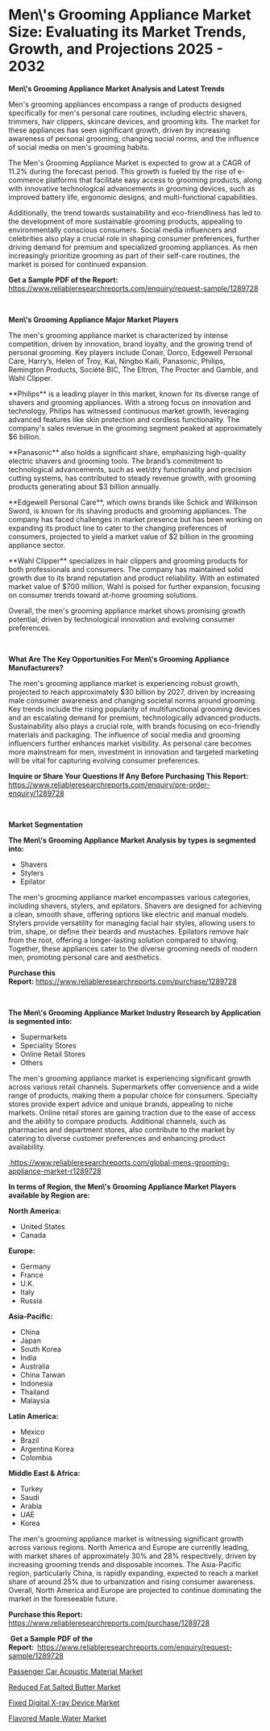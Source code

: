 <p><h1>Men\'s Grooming Appliance Market Size: Evaluating its Market Trends, Growth, and Projections 2025 - 2032</h1></p><p><strong>Men\'s Grooming Appliance Market Analysis and Latest Trends</strong></p>
<p><p>Men's grooming appliances encompass a range of products designed specifically for men's personal care routines, including electric shavers, trimmers, hair clippers, skincare devices, and grooming kits. The market for these appliances has seen significant growth, driven by increasing awareness of personal grooming, changing social norms, and the influence of social media on men's grooming habits.</p><p>The Men's Grooming Appliance Market is expected to grow at a CAGR of 11.2% during the forecast period. This growth is fueled by the rise of e-commerce platforms that facilitate easy access to grooming products, along with innovative technological advancements in grooming devices, such as improved battery life, ergonomic designs, and multi-functional capabilities. </p><p>Additionally, the trend towards sustainability and eco-friendliness has led to the development of more sustainable grooming products, appealing to environmentally conscious consumers. Social media influencers and celebrities also play a crucial role in shaping consumer preferences, further driving demand for premium and specialized grooming appliances. As men increasingly prioritize grooming as part of their self-care routines, the market is poised for continued expansion.</p></p>
<p><strong>Get a Sample PDF of the Report:&nbsp;</strong> <a href="https://www.reliableresearchreports.com/enquiry/request-sample/1289728?utm_campaign=24&utm_medium=2&utm_source=Github&utm_content=ia&utm_term=16012025&utm_id=mens-grooming-appliance">https://www.reliableresearchreports.com/enquiry/request-sample/1289728</a></p>
<p>&nbsp;</p>
<p><strong>Men\'s Grooming Appliance Major Market Players</strong></p>
<p><p>The men's grooming appliance market is characterized by intense competition, driven by innovation, brand loyalty, and the growing trend of personal grooming. Key players include Conair, Dorco, Edgewell Personal Care, Harry’s, Helen of Troy, Kai, Ningbo Kaili, Panasonic, Philips, Remington Products, Société BIC, The Eltron, The Procter and Gamble, and Wahl Clipper.</p><p>**Philips** is a leading player in this market, known for its diverse range of shavers and grooming appliances. With a strong focus on innovation and technology, Philips has witnessed continuous market growth, leveraging advanced features like skin protection and cordless functionality. The company's sales revenue in the grooming segment peaked at approximately $6 billion.</p><p>**Panasonic** also holds a significant share, emphasizing high-quality electric shavers and grooming tools. The brand’s commitment to technological advancements, such as wet/dry functionality and precision cutting systems, has contributed to steady revenue growth, with grooming products generating about $3 billion annually.</p><p>**Edgewell Personal Care**, which owns brands like Schick and Wilkinson Sword, is known for its shaving products and grooming appliances. The company has faced challenges in market presence but has been working on expanding its product line to cater to the changing preferences of consumers, projected to yield a market value of $2 billion in the grooming appliance sector.</p><p>**Wahl Clipper** specializes in hair clippers and grooming products for both professionals and consumers. The company has maintained solid growth due to its brand reputation and product reliability. With an estimated market value of $700 million, Wahl is poised for further expansion, focusing on consumer trends toward at-home grooming solutions.</p><p>Overall, the men's grooming appliance market shows promising growth potential, driven by technological innovation and evolving consumer preferences.</p></p>
<p>&nbsp;</p>
<p><strong>What Are The Key Opportunities For Men\'s Grooming Appliance Manufacturers?</strong></p>
<p><p>The men's grooming appliance market is experiencing robust growth, projected to reach approximately $30 billion by 2027, driven by increasing male consumer awareness and changing societal norms around grooming. Key trends include the rising popularity of multifunctional grooming devices and an escalating demand for premium, technologically advanced products. Sustainability also plays a crucial role, with brands focusing on eco-friendly materials and packaging. The influence of social media and grooming influencers further enhances market visibility. As personal care becomes more mainstream for men, investment in innovation and targeted marketing will be vital for capturing evolving consumer preferences.</p></p>
<p><strong>Inquire or Share Your Questions If Any Before Purchasing This Report:</strong> <a href="https://www.reliableresearchreports.com/enquiry/pre-order-enquiry/1289728?utm_campaign=24&utm_medium=2&utm_source=Github&utm_content=ia&utm_term=16012025&utm_id=mens-grooming-appliance">https://www.reliableresearchreports.com/enquiry/pre-order-enquiry/1289728</a></p>
<p>&nbsp;</p>
<p><strong>Market Segmentation</strong></p>
<p><strong>The Men\'s Grooming Appliance Market Analysis by types is segmented into:</strong></p>
<p><ul><li>Shavers</li><li>Stylers</li><li>Epilator</li></ul></p>
<p><p>The men's grooming appliance market encompasses various categories, including shavers, stylers, and epilators. Shavers are designed for achieving a clean, smooth shave, offering options like electric and manual models. Stylers provide versatility for managing facial hair styles, allowing users to trim, shape, or define their beards and mustaches. Epilators remove hair from the root, offering a longer-lasting solution compared to shaving. Together, these appliances cater to the diverse grooming needs of modern men, promoting personal care and aesthetics.</p></p>
<p><strong>Purchase this Report:&nbsp;</strong><a href="https://www.reliableresearchreports.com/purchase/1289728?utm_campaign=24&utm_medium=2&utm_source=Github&utm_content=ia&utm_term=16012025&utm_id=mens-grooming-appliance">https://www.reliableresearchreports.com/purchase/1289728</a></p>
<p>&nbsp;</p>
<p><strong>The Men\'s Grooming Appliance Market Industry Research by Application is segmented into:</strong></p>
<p><ul><li>Supermarkets</li><li>Speciality Stores</li><li>Online Retail Stores</li><li>Others</li></ul></p>
<p><p>The men's grooming appliance market is experiencing significant growth across various retail channels. Supermarkets offer convenience and a wide range of products, making them a popular choice for consumers. Specialty stores provide expert advice and unique brands, appealing to niche markets. Online retail stores are gaining traction due to the ease of access and the ability to compare products. Additional channels, such as pharmacies and department stores, also contribute to the market by catering to diverse customer preferences and enhancing product availability.</p></p>
<p><a href="https://www.reliableresearchreports.com/global-mens-grooming-appliance-market-r1289728?utm_campaign=24&utm_medium=2&utm_source=Github&utm_content=ia&utm_term=16012025&utm_id=mens-grooming-appliance">&nbsp;https://www.reliableresearchreports.com/global-mens-grooming-appliance-market-r1289728</a></p>
<p><strong>In terms of Region, the Men\'s Grooming Appliance Market Players available by Region are:</strong></p>
<p>
    <p> <strong> North America: </strong>
        <ul>
            <li>United States</li>
            <li>Canada</li>
        </ul>
        </p> 
    <p> <strong> Europe: </strong>
        <ul>
            <li>Germany</li>
            <li>France</li>
            <li>U.K.</li>
            <li>Italy</li>
            <li>Russia</li>
        </ul>
        </p> 
    <p> <strong> Asia-Pacific: </strong>
        <ul>
            <li>China</li>
            <li>Japan</li>
            <li>South Korea</li>
            <li>India</li>
            <li>Australia</li>
            <li>China Taiwan</li>
            <li>Indonesia</li>
            <li>Thailand</li>
            <li>Malaysia</li>
        </ul>
        </p> 
    <p> <strong> Latin America: </strong>
        <ul>
            <li>Mexico</li>
            <li>Brazil</li>
            <li>Argentina Korea</li>
            <li>Colombia</li>
        </ul>
        </p> 
    <p> <strong> Middle East & Africa: </strong>
        <ul>
            <li>Turkey</li>
            <li>Saudi</li>
            <li>Arabia</li>
            <li>UAE</li>
            <li>Korea</li>
        </ul>
    </p>
    </p>
<p><p>The men's grooming appliance market is witnessing significant growth across various regions. North America and Europe are currently leading, with market shares of approximately 30% and 28% respectively, driven by increasing grooming trends and disposable incomes. The Asia-Pacific region, particularly China, is rapidly expanding, expected to reach a market share of around 25% due to urbanization and rising consumer awareness. Overall, North America and Europe are projected to continue dominating the market in the foreseeable future.</p></p>
<p><strong>Purchase this Report: </strong><a href="https://www.reliableresearchreports.com/purchase/1289728?utm_campaign=24&utm_medium=2&utm_source=Github&utm_content=ia&utm_term=16012025&utm_id=mens-grooming-appliance">https://www.reliableresearchreports.com/purchase/1289728</a></p>
<p>&nbsp;<strong>Get a Sample PDF of the Report:&nbsp;&nbsp;</strong><a href="https://www.reliableresearchreports.com/enquiry/request-sample/1289728?utm_campaign=24&utm_medium=2&utm_source=Github&utm_content=ia&utm_term=16012025&utm_id=mens-grooming-appliance">https://www.reliableresearchreports.com/enquiry/request-sample/1289728</a></p>
<p><strong></strong></p>
<p><p><a href="https://github.com/delindacallegari68/Market-Research-Report-List-1/blob/main/passenger-car-acoustic-material-market.md?utm_campaign=24&utm_medium=2&utm_source=Github&utm_content=ia&utm_term=16012025&utm_id=mens-grooming-appliance">Passenger Car Acoustic Material Market</a></p><p><a href="https://github.com/steidmindy199393/Market-Research-Report-List-1/blob/main/reduced-fat-salted-butter-market.md?utm_campaign=24&utm_medium=2&utm_source=Github&utm_content=ia&utm_term=16012025&utm_id=mens-grooming-appliance">Reduced Fat Salted Butter Market</a></p><p><a href="https://github.com/klindsey95/Market-Research-Report-List-1/blob/main/fixed-digital-x-ray-device-market.md?utm_campaign=24&utm_medium=2&utm_source=Github&utm_content=ia&utm_term=16012025&utm_id=mens-grooming-appliance">Fixed Digital X-ray Device Market</a></p><p><a href="https://github.com/elizabethdagraca/Market-Research-Report-List-5/blob/main/flavored-maple-water-market.md?utm_campaign=24&utm_medium=2&utm_source=Github&utm_content=ia&utm_term=16012025&utm_id=mens-grooming-appliance">Flavored Maple Water Market</a></p></p>